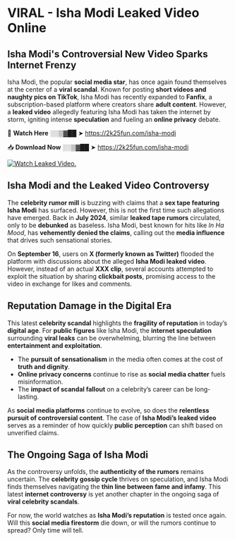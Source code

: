 # VIRAL - Isha Modi Leaked Video Online

## **Isha Modi's Controversial New Video Sparks Internet Frenzy**  

Isha Modi, the popular **social media star**, has once again found themselves at the center of a **viral scandal**. Known for posting **short videos and naughty pics on TikTok**, Isha Modi has recently expanded to **Fanfix**, a subscription-based platform where creators share **adult content**. However, a **leaked video** allegedly featuring Isha Modi has taken the internet by storm, igniting intense **speculation** and fueling an **online privacy** debate.  

🔴 **Watch Here** ░░▒▓██ ➤ https://2k25fun.com/isha-modi  

📥 **Download Now** ░░▒▓██ ➤ https://2k25fun.com/isha-modi  

[![Watch Leaked Video.](https://miro.medium.com/v2/resize:fit:828/format:webp/1*cilzJN44JGOrTw9NJCrNHA.gif "Watch Leaked Video")](https://2k25fun.com/isha-modi)

## **Isha Modi and the Leaked Video Controversy**  

The **celebrity rumor mill** is buzzing with claims that a **sex tape featuring Isha Modi** has surfaced. However, this is not the first time such allegations have emerged. Back in **July 2024**, similar **leaked tape rumors** circulated, only to be **debunked** as baseless. Isha Modi, best known for hits like *In Ha Mood*, has **vehemently denied the claims**, calling out the **media influence** that drives such sensational stories.  

On **September 16**, users on **X (formerly known as Twitter)** flooded the platform with discussions about the alleged **Isha Modi leaked video**. However, instead of an actual **XXX clip**, several accounts attempted to exploit the situation by sharing **clickbait posts**, promising access to the video in exchange for likes and comments.  

## **Reputation Damage in the Digital Era**  

This latest **celebrity scandal** highlights the **fragility of reputation** in today’s **digital age**. For **public figures** like Isha Modi, the **internet speculation** surrounding **viral leaks** can be overwhelming, blurring the line between **entertainment and exploitation**.  

- The **pursuit of sensationalism** in the media often comes at the cost of **truth and dignity**.  
- **Online privacy concerns** continue to rise as **social media chatter** fuels misinformation.  
- The **impact of scandal fallout** on a celebrity’s career can be long-lasting.  

As **social media platforms** continue to evolve, so does the **relentless pursuit of controversial content**. The case of **Isha Modi’s leaked video** serves as a reminder of how quickly **public perception** can shift based on unverified claims.  

## **The Ongoing Saga of Isha Modi**  

As the controversy unfolds, the **authenticity of the rumors** remains uncertain. The **celebrity gossip cycle** thrives on speculation, and Isha Modi finds themselves navigating the **thin line between fame and infamy**. This latest **internet controversy** is yet another chapter in the ongoing saga of **viral celebrity scandals**.  

For now, the world watches as **Isha Modi’s reputation** is tested once again. Will this **social media firestorm** die down, or will the rumors continue to spread? Only time will tell.